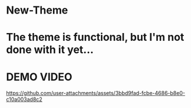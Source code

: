 # New-Theme
# The theme is functional, but I'm not done with it yet...
# DEMO VIDEO
https://github.com/user-attachments/assets/3bbd9fad-fcbe-4686-b8e0-c10a003ad8c2

